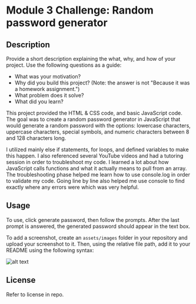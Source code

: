 # Module 3 Challenge: Random password generator

## Description

Provide a short description explaining the what, why, and how of your project. Use the following questions as a guide:

- What was your motivation?
- Why did you build this project? (Note: the answer is not "Because it was a homework assignment.")
- What problem does it solve?
- What did you learn?

This project provided the HTML & CSS code, and basic JavaScript code. The goal was to create a random password generator in JavaScript that would generate a random password with the options: lowercase characters, uppercase characters, special symbols, and numeric characters between 8 and 128 characters long. 

I utilized mainly else if statements, for loops, and defined variables to make this happen. I also referenced several YouTube videos and had a tutoring session in order to troubleshoot my code. I learned a lot about how JavaScript calls functions and what it actually means to pull from an array. The troubleshooting phase helped me learn how to use console.log in order to validate my code. Going line by line also helped me use console to find exactly where any errors were which was very helpful.



## Usage

To use, click generate password, then follow the prompts. After the last prompt is answered, the generated password should appear in the text box. 

To add a screenshot, create an `assets/images` folder in your repository and upload your screenshot to it. Then, using the relative file path, add it to your README using the following syntax:

![alt text](assets/images/screenshot.png)


## License

Refer to license in repo.
